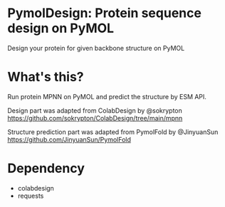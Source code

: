 # PymolDesign: Protein sequence design on PyMOL

Design your protein for given backbone structure on PyMOL

# What's this?

Run protein MPNN on PyMOL and predict the structure by ESM API.

Design part was adapted from ColabDesign by @sokrypton https://github.com/sokrypton/ColabDesign/tree/main/mpnn 

Structure prediction part was adapted from PymolFold by @JinyuanSun https://github.com/JinyuanSun/PymolFold

# Dependency

* colabdesign
* requests

